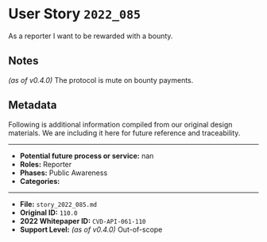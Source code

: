 
# User Story `2022_085` #

<!-- story-start -->As a reporter I want to be rewarded with a bounty.<!-- story-end -->

## Notes ##

*(as of v0.4.0)*
The protocol is mute on bounty payments.

## Metadata ##

Following is additional information compiled from our original design materials.
We are including it here for future reference and traceability.

---

- **Potential future process or service:** nan
- **Roles:** Reporter
- **Phases:** Public Awareness
- **Categories:**

---

- **File:** `story_2022_085.md`
- **Original ID:** `110.0`
- **2022 Whitepaper ID:** `CVD-API-061-110`
- **Support Level:** *(as of v0.4.0)* Out-of-scope

